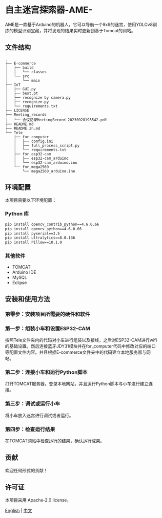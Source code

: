 # 自主迷宫探索器-AME-

AME是一款基于Arduino的机器人，它可以导航一个9x9的迷宫，使用YOLOv8训练的模型识别宝藏，并将发现的结果实时更新到基于Tomcat的网站。

## 文件结构
```
.
├── E-commerce
│   ├── build
│   │   └── classes
│   └── src
│       └── main
├── IoT
│   ├── GUI.py
│   ├── best.pt
│   ├── recognize by camera.py
│   ├── recognize.py
│   └── requirements.txt
├── LICENSE
├── Meeting_records
│   └── 会议记录MeetingRecord_20230928195542.pdf
├── README.md
├── README.zh.md
└── Tele
    ├── for_computer
    │   ├── config.ini
    │   ├── full_process_script.py
    │   └── requirements.txt
    ├── for_esp32-cam
    │   ├── esp32-cam_arduino
    │   └── esp32-cam_arduino.ino
    └── for_mega2560
        └── mega2560_arduino.ino
```

## 环境配置

本项目需要以下环境配置：

### Python 库

```bash
pip install opencv_contrib_python==4.6.0.66
pip install opencv_python==4.6.0.66
pip install pyserial==3.5
pip install ultralytics==8.0.136
pip install Pillow==10.1.0
```

### 其他软件

- TOMCAT
- Arduino IDE
- MySQL
- Eclipse

## 安装和使用方法

### 第零步：安装项目所需要的硬件和软件

### 第一步：组装小车和设置ESP32-CAM

按照Tele文件夹内的代码对小车进行组装以及接线，之后对ESP32-CAM进行wifi的基础设置。然后连接蓝牙JDY31模块并在for_computer代码中修改对应的端口等配置文件内容。并且根据E-commerce文件夹中的代码建立本地服务器与网站。

### 第二步：连接小车和运行Python脚本

打开TOMCAT服务器，登录本地网站，并且运行Python脚本与小车进行建立连接。

### 第三步：调试或运行小车

将小车放入迷宫进行调试或者运行。

### 第四步：检查运行结果

在TOMCAT网站中检查运行的结果，确认运行成果。

## 贡献

欢迎任何形式的贡献！

## 许可证

本项目采用 Apache-2.0 license。


[English](README.md) | [中文](README.zh.md)



